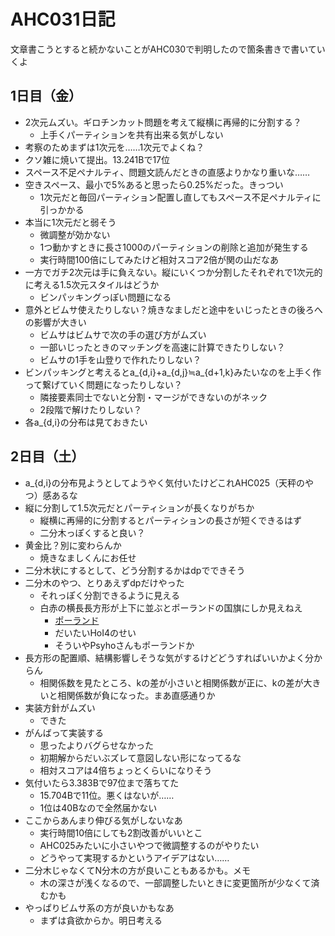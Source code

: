 # AHC031日記

文章書こうとすると続かないことがAHC030で判明したので箇条書きで書いていくよ

## 1日目（金）

- 2次元ムズい。ギロチンカット問題を考えて縦横に再帰的に分割する？
  - 上手くパーティションを共有出来る気がしない
- 考察のためまずは1次元を……1次元でよくね？
- クソ雑に焼いて提出。13.241Bで17位
- スペース不足ペナルティ、問題文読んだときの直感よりかなり重いな……
- 空きスペース、最小で5%あると思ったら0.25%だった。きっつい
  - 1次元だと毎回パーティション配置し直してもスペース不足ペナルティに引っかかる
- 本当に1次元だと弱そう
  - 微調整が効かない
  - 1つ動かすときに長さ1000のパーティションの削除と追加が発生する
  - 実行時間100倍にしてみたけど相対スコア2倍が関の山だなあ
- 一方でガチ2次元は手に負えない。縦にいくつか分割したそれぞれで1次元的に考える1.5次元スタイルはどうか
  - ビンパッキングっぽい問題になる
- 意外とビムサ使えたりしない？焼きなましだと途中をいじったときの後ろへの影響が大きい
  - ビムサはビムサで次の手の選び方がムズい
  - 一部いじったときのマッチングを高速に計算できたりしない？
  - ビムサの1手を山登りで作れたりしない？
- ビンパッキングと考えるとa_{d,i}+a_{d,j}≒a_{d+1,k}みたいなのを上手く作って繋げていく問題になったりしない？
  - 隣接要素同士でないと分割・マージができないのがネック
  - 2段階で解けたりしない？
- 各a_{d,i}の分布は見ておきたい

## 2日目（土）

- a_{d,i}の分布見ようとしてようやく気付いたけどこれAHC025（天秤のやつ）感あるな
- 縦に分割して1.5次元だとパーティションが長くなりがちか
  - 縦横に再帰的に分割するとパーティションの長さが短くできるはず
  - 二分木っぽくすると良い？
- 黄金比？別に変わらんか
  - 焼きなましくんにお任せ
- 二分木状にするとして、どう分割するかはdpでできそう
- 二分木のやつ、とりあえずdpだけやった
  - それっぽく分割できるように見える
  - 白赤の横長長方形が上下に並ぶとポーランドの国旗にしか見えねえ
    - [ポーランド](https://ja.wikipedia.org/wiki/%E3%83%9D%E3%83%BC%E3%83%A9%E3%83%B3%E3%83%89)
    - だいたいHoI4のせい
    - そういやPsyhoさんもポーランドか
- 長方形の配置順、結構影響しそうな気がするけどどうすればいいかよく分からん
  - 相関係数を見たところ、kの差が小さいと相関係数が正に、kの差が大きいと相関係数が負になった。まあ直感通りか
- 実装方針がムズい
  - できた
- がんばって実装する
  - 思ったよりバグらせなかった
  - 初期解からだいぶズレて意図しない形になってるな
  - 相対スコアは4倍ちょっとくらいになりそう
- 気付いたら3.383Bで97位まで落ちてた
  - 15.704Bで11位。悪くはないが……
  - 1位は40Bなので全然届かない
- ここからあんまり伸びる気がしないなあ
  - 実行時間10倍にしても2割改善がいいとこ
  - AHC025みたいに小さいやつで微調整するのがやりたい
  - どうやって実現するかというアイデアはない……
- 二分木じゃなくてN分木の方が良いこともあるかも。メモ
  - 木の深さが浅くなるので、一部調整したいときに変更箇所が少なくて済むかも
- やっぱりビムサ系の方が良いかもなあ
  - まずは貪欲からか。明日考える
